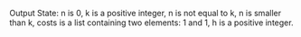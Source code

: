 Output State: n is 0, k is a positive integer, n is not equal to k, n is smaller than k, costs is a list containing two elements: 1 and 1, h is a positive integer.